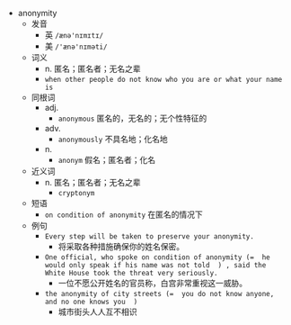 - anonymity
  - 发音
    - 英 `/ænə'nɪmɪtɪ/`
    - 美 `/'ænə'nɪməti/`
  - 词义
    - n. 匿名；匿名者；无名之辈
    - `when other people do not know who you are or what your name is`
  - 同根词
    - adj.
      - `anonymous` 匿名的，无名的；无个性特征的
    - adv.
      - `anonymously` 不具名地；化名地
    - n.
      - `anonym` 假名；匿名者；化名
  - 近义词
    - n. 匿名；匿名者；无名之辈
      - `cryptonym`
  - 短语
    - `on condition of anonymity` 在匿名的情况下 
  - 例句
    - `Every step will be taken to preserve your anonymity.`
      - 将采取各种措施确保你的姓名保密。
    - `One official, who spoke on condition of anonymity (=  he would only speak if his name was not told  ) , said the White House took the threat very seriously.`
      - 一位不愿公开姓名的官员称，白宫非常重视这一威胁。
    - `the anonymity of city streets (=  you do not know anyone, and no one knows you  )`
      - 城市街头人人互不相识

